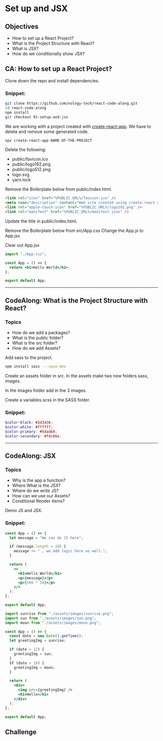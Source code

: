 # Set up and JSX

## Objectives

- How to set up a React Project?
- What is the Project Structure with React?
- What is JSX?
- How do we conditionally show JSX?

## CA: How to set up a React Project?

Clone down the repo and install dependencies.

### Snippet:

```bash
git clone https://github.com/nology-tech/react-code-along.git
cd react-code-along
npm install
git checkout 01-setup-and-jsx
```

We are working with a project created with [create-react-app](https://github.com/facebook/create-react-app). We have to delete and remove some generated code.

```bash
npx create-react-app NAME-OF-THE-PROJECT
```

Delete the following:

- public/favicon.ico
- public/logo192.png
- public/logo512.png
- logo.svg
- yarn.lock

Remove the Boilerplate below from public/index.html.

```html
<link rel="icon" href="%PUBLIC_URL%/favicon.ico" />
<meta name="description" content="Web site created using create-react-app" />
<link rel="apple-touch-icon" href="%PUBLIC_URL%/logo192.png" />
<link rel="manifest" href="%PUBLIC_URL%/manifest.json" />
```

Update the title in public/index.html.

Remove the Boilerplate below from src/App.css
Change the App.js to App.jsx

Clear out App.jsx

```jsx
import "./App.css";

const App = () => {
  return <h1>Hello World</h1>;
};

export default App;
```

---

## CodeAlong: What is the Project Structure with React?

### Topics

- How do we add a packages?
- What is the public folder?
- What is the src folder?
- How do we add Assets?

Add sass to the project.

```bash
npm install sass ---save-dev
```

Create an assets folder in src.
In the assets make two new folders sass, images.

In the images folder add in the 3 images.

Create a variables.scss in the SASS folder.

### Snippet:

```scss
$color-black: #2d3436;
$color-white: #ffffff;
$color-primary: #5dadb0;
$color-secondary: #fdcb6e;
```

---

## CodeAlong: JSX

### Topics
- Why is the app a function?
- Where What is the JSX?
- Where do we write JS?
- How can we use our Assets?
- Conditional Render items?


Demo JS and JSX.

### Snippet: 
```jsx
const App = () => {
  let message = "We can do JS here";

  if (message.length > 10) {
    message += " , we add logic here as well.";
  }

  return (
    <>
      <h1>Hello World</h1>
      <p>{message}</p>
      <p>{500 * 50}</p>
    </>
  );
};

export default App;
```


```jsx
import sunrise from "./assets/images/sunrise.png";
import sun from "./assets/images/sun.png";
import moon from "./assets/images/moon.png";

const App = () => {
  const date = new Date().getTime();
  let greetingImg = sunrise;

  if (date > 12) {
    greetingImg = sun;
  }
  if (date > 18) {
    greetingImg = moon;
  }

  return (
    <div>
      <img src={greetingImg} />
      <h1>Hello</h1>
    </div>
  );
};

export default App;
```

## Challenge